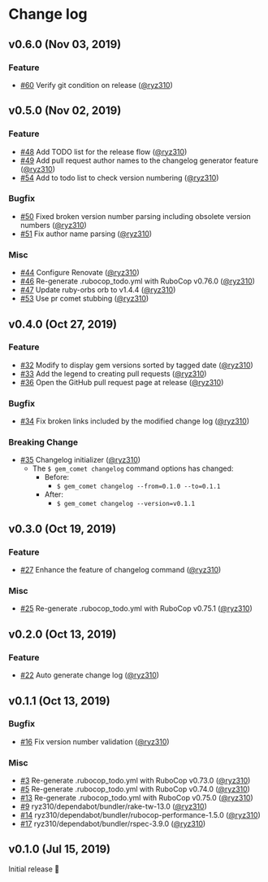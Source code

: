 # Change log

## v0.6.0 (Nov 03, 2019)

### Feature

* [#60](https://github.com/ryz310/gem_comet/pull/60) Verify git condition on release ([@ryz310](https://github.com/ryz310))

## v0.5.0 (Nov 02, 2019)

### Feature

* [#48](https://github.com/ryz310/gem_comet/pull/48) Add TODO list for the release flow ([@ryz310](https://github.com/ryz310))
* [#49](https://github.com/ryz310/gem_comet/pull/49) Add pull request author names to the changelog generator feature ([@ryz310](https://github.com/ryz310))
* [#54](https://github.com/ryz310/gem_comet/pull/54) Add to todo list to check version numbering ([@ryz310](https://github.com/ryz310))

### Bugfix

* [#50](https://github.com/ryz310/gem_comet/pull/50) Fixed broken version number parsing including obsolete version numbers ([@ryz310](https://github.com/ryz310))
* [#51](https://github.com/ryz310/gem_comet/pull/51) Fix author name parsing ([@ryz310](https://github.com/ryz310))

### Misc

* [#44](https://github.com/ryz310/gem_comet/pull/44) Configure Renovate ([@ryz310](https://github.com/ryz310))
* [#46](https://github.com/ryz310/gem_comet/pull/46) Re-generate .rubocop_todo.yml with RuboCop v0.76.0 ([@ryz310](https://github.com/ryz310))
* [#47](https://github.com/ryz310/gem_comet/pull/47) Update ruby-orbs orb to v1.4.4 ([@ryz310](https://github.com/ryz310))
* [#53](https://github.com/ryz310/gem_comet/pull/53) Use pr comet stubbing ([@ryz310](https://github.com/ryz310))

## v0.4.0 (Oct 27, 2019)

### Feature

* [#32](https://github.com/ryz310/gem_comet/pull/32) Modify to display gem versions sorted by tagged date ([@ryz310](https://github.com/ryz310))
* [#33](https://github.com/ryz310/gem_comet/pull/33) Add the legend to creating pull requests ([@ryz310](https://github.com/ryz310))
* [#36](https://github.com/ryz310/gem_comet/pull/36) Open the GitHub pull request page at release ([@ryz310](https://github.com/ryz310))

### Bugfix

* [#34](https://github.com/ryz310/gem_comet/pull/34) Fix broken links included by the modified change log ([@ryz310](https://github.com/ryz310))

### Breaking Change

* [#35](https://github.com/ryz310/gem_comet/pull/35) Changelog initializer ([@ryz310](https://github.com/ryz310))
    * The `$ gem_comet changelog` command options has changed:
        * Before:
            * `$ gem_comet changelog --from=0.1.0 --to=0.1.1`
        * After:
            * `$ gem_comet changelog --version=v0.1.1`

## v0.3.0 (Oct 19, 2019)

### Feature

* [#27](https://github.com/ryz310/gem_comet/pull/27) Enhance the feature of changelog command ([@ryz310](https://github.com/ryz310))

### Misc

* [#25](https://github.com/ryz310/gem_comet/pull/25) Re-generate .rubocop_todo.yml with RuboCop v0.75.1 ([@ryz310](https://github.com/ryz310))

## v0.2.0 (Oct 13, 2019)

### Feature

* [#22](https://github.com/ryz310/gem_comet/pull/22) Auto generate change log ([@ryz310](https://github.com/ryz310))

## v0.1.1 (Oct 13, 2019)

### Bugfix

* [#16](https://github.com/ryz310/gem_comet/pull/16) Fix version number validation ([@ryz310](https://github.com/ryz310))

### Misc

* [#3](https://github.com/ryz310/gem_comet/pull/3) Re-generate .rubocop_todo.yml with RuboCop v0.73.0 ([@ryz310](https://github.com/ryz310))
* [#5](https://github.com/ryz310/gem_comet/pull/5) Re-generate .rubocop_todo.yml with RuboCop v0.74.0 ([@ryz310](https://github.com/ryz310))
* [#13](https://github.com/ryz310/gem_comet/pull/13) Re-generate .rubocop_todo.yml with RuboCop v0.75.0 ([@ryz310](https://github.com/ryz310))
* [#9](https://github.com/ryz310/gem_comet/pull/9) ryz310/dependabot/bundler/rake-tw-13.0 ([@ryz310](https://github.com/ryz310))
* [#14](https://github.com/ryz310/gem_comet/pull/14) ryz310/dependabot/bundler/rubocop-performance-1.5.0 ([@ryz310](https://github.com/ryz310))
* [#17](https://github.com/ryz310/gem_comet/pull/17) ryz310/dependabot/bundler/rspec-3.9.0 ([@ryz310](https://github.com/ryz310))

## v0.1.0 (Jul 15, 2019)

Initial release :rocket:
